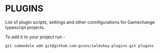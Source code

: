 # PLUGINS #

List of plugin scripts, settings and other connfigurations for Gamechange typescript projects.

To add it to your project run -

```
git submodule add git@github.com:gcsns/saleskey-plugins.git plugins
```